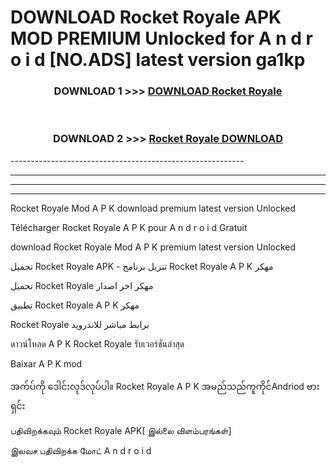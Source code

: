 # DOWNLOAD Rocket Royale  APK MOD PREMIUM Unlocked for A n d r o i d [NO.ADS] latest version ga1kp 



<div align="center">

<h3>DOWNLOAD 1 >>> <a href="https://getmod2.web.app/?judul=Rocket Royale ">DOWNLOAD Rocket Royale </a></h3><br>

<h3>DOWNLOAD 2 >>> <a href="https://getmod2.web.app/?judul=Rocket Royale ">Rocket Royale  DOWNLOAD </a></h3>

</div>
----------------------------------------------------------

----------------------------------------------------------

----------------------------------------------------------

----------------------------------------------------------

Rocket Royale  Mod A P K download premium latest version Unlocked

Télécharger Rocket Royale  A P K pour A n d r o i d Gratuit

download Rocket Royale  Mod A P K premium latest version Unlocked

تحميل Rocket Royale  APK - تنزيل برنامج Rocket Royale  A P K مهكر

تحميل Rocket Royale  مهكر اخر اصدار

تطبيق Rocket Royale  A P K مهكر

Rocket Royale  برابط مباشر للاندرويد

ดาวน์โหลด A P K Rocket Royale  รับเวอร์ชันล่าสุด

Baixar A P K mod

အက်ပ်ကို ဒေါင်းလုဒ်လုပ်ပါ။ Rocket Royale  A P K အမည်သည်ကူကိုင်Andriod ဗားရှင်း

பதிவிறக்கவும் Rocket Royale  APK[ இல்லை விளம்பரங்கள்] 
 
இலவச பதிவிறக்க மோட் A n d r o i d



